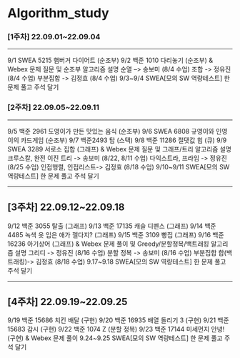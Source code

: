 # Algorithm_study

### [1주차] 22.09.01~22.09.04
***
9/1 SWEA 5215 햄버거 다이어트 (순조부)
9/2 백준 1010 다리놓기 (순조부)
 & Webex 문제 질문 및 순조부 알고리즘 설명
순열 –> 송보미 (8/4 수업)
  조합 -> 정유진 (8/4 수업)
부분집합 -> 김정효 (8/4 수업)
9/3~9/4 SWEA[모의 SW 역량테스트] 한 문제 풀고 주석 달기

### [2주차] 22.09.05~22.09.11
***
9/5 백준 2961 도영이가 만든 맛있는 음식 (순조부)
9/6 SWEA 6808 규영이와 인영이의 카드게임 (순조부) 
9/7 백준2493 탑 (스택)
9/8 백준 11286 절댓값 힙 (큐)
9/9 SWEA 3289 서로소 집합 (그래프)
& Webex 문제 질문 및 그래프/트리 알고리즘 설명
크루스칼, 완전 이진 트리 -> 송보미 (8/22, 8/11 수업)
  다익스트라, 프라임 -> 정유진 (8/25 수업)
  인접행렬, 인접리스트-> 김정효 (8/18 수업)
9/10~9/11 SWEA[모의 SW 역량테스트] 한 문제 풀고 주석 달기
***
## [3주차] 22.09.12~22.09.18
9/12 백준 3055 탈출 (그래프)
9/13 백준 17135 캐슬 디펜스 (그래프)
9/14 백준 4485 녹색 옷 입은 애가 젤다지? (그래프)
9/15 백준 3109 빵집 (그래프)
9/16 백준 16236 아기상어 (그래프)
& Webex 문제 풀이 및 Greedy/분할정복/백트래킹 알고리즘 설명
그리디 -> 정유진 (8/16 수업)
분할 정복 -> 송보미 (8/16 수업)
부분집합 합(백트래킹)-> 김정효 (8/18 수업)
9.17~9.18 SWEA[모의 SW 역량테스트] 한 문제 풀고 주석 달기
***
## [4주차] 22.09.19~22.09.25
9/19 백준 15686 치킨 배달 (구현)
9/20 백준 16935 배열 돌리기 3 (구현)
9/21 백준 15683 감시 (구현)
9/22 백준 1074 Z (분할 정복)
9/23 백준 17144 미세먼지 안녕! (구현)
& Webex 문제 풀이
9.24~9.25 SWEA[모의 SW 역량테스트] 한 문제 풀고 주석 달기
